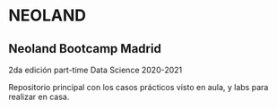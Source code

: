 # NEOLAND

## Neoland Bootcamp Madrid 
2da edición part-time Data Science 2020-2021

Repositorio principal con los casos prácticos visto en aula, y labs para realizar en casa.
